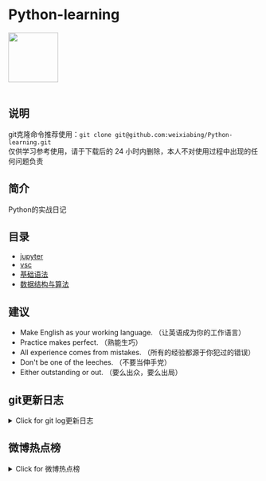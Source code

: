 # Python-learning
 <img src="https://i.giphy.com/media/LMt9638dO8dftAjtco/200.webp" width="100"><br><br>

## 说明
git克隆命令推荐使用：```git clone git@github.com:weixiabing/Python-learning.git```<br>
仅供学习参考使用，请于下载后的 24 小时内删除，本人不对使用过程中出现的任何问题负责
## 简介
Python的实战日记
## 目录
+ [jupyter](https://github.com/weixiabing/Python-learning/tree/main/jupyter)
+ [vsc](https://github.com/weixiabing/Python-learning/tree/main/vsc)
+ [基础语法](https://github.com/weixiabing/Python-learning/tree/main/%E5%9F%BA%E7%A1%80%E8%AF%AD%E6%B3%95)
+ [数据结构与算法](https://github.com/weixiabing/Python-learning/tree/main/%E6%95%B0%E6%8D%AE%E7%BB%93%E6%9E%84%E4%B8%8E%E7%AE%97%E6%B3%95)
## 建议
- Make English as your working language. （让英语成为你的工作语言）
- Practice makes perfect. （熟能生巧）
- All experience comes from mistakes. （所有的经验都源于你犯过的错误）
- Don't be one of the leeches. （不要当伸手党）
- Either outstanding or out. （要么出众，要么出局）
## git更新日志
<details>
<summary>Click for git log更新日志</summary>

 ``` diff
---start---

更新时间:2021-08-30 14:14:59linux远程更新
commit 61324d431d8a72b54c40fa5ac31269afa062ad2d
Author: weixiabing <weixiabing@hotmail.com>
Date:   Sun Aug 29 06:14:29 2021 +0000

    Github Action Auto Updated

---end---

```
 </p>
</details>

## 微博热点榜
<details>
<summary>Click for 微博热点榜</summary>

 ---开始---

更新时间:2021-08-30 14:14:59github action更新<br>
|  序号   | 关键字  |热度|
|  ----  | ----  |----|
| 1	|快递员每月有望增加500元收入	|2258035|
 | 2	|让这样的饭圈彻底翻篇	|1902345|
 | 3	|iPhone13或支持低轨道卫星通讯	|1867639|
 | •	|秋天的第一抹橙	||
 | 4	|小学一二年级不进行纸笔考试	|942643|
 | 5	|教育部要求不得设置重点班	|706921|
 | 6	|每天坐8小时不运动中风风险高7倍	|567032|
 | •	|随手拍换新车	||
 | 7	|吴谢宇自己写上诉状寄给法院	|493958|
 | 8	|重紫定妆海报	|488705|
 | 9	|王毅说各方有必要同塔利班接触	|483128|
 | 10	|11位抗美援朝老兵讲述朝鲜战场	|477535|
 | 11	|前妻指控李阳家暴女儿	|473669|
 | 12	|水谷隼将继续职业生涯	|468485|
 | 13	|包厢式宿舍	|464974|
 | 14	|婆婆的镯子开播	|459578|
 | 15	|特斯拉被撞坠河婴儿第一时间被托出	|456810|
 | 16	|抱阿富汗婴儿的美国女兵被炸身亡	|414683|
 | 17	|男子骗17万后动真感情奔现被抓	|412190|
 | 18	|长沙地铁不再查验疫苗接种情况	|406834|
 | 19	|夫妻俩工作9年后一起回母校读研	|390895|
 | 20	|秋季开学将有这些新变化	|390566|
 | 21	|he和be到底是什么意思	|390500|
 | 22	|9岁男孩暑期滞留消防队40天成团宠	|390399|
 | 23	|教育部回应双减之下家教盛行	|360826|
 | 24	|华夏航空班机乘客撤离视频曝光	|335496|
 | 25	|吴谢宇选在7月10日行凶原因	|326519|
 | 26	|200斤海龟误食6斤海洋垃圾不幸死亡	|310937|
 | 27	|云南虫谷终极预告	|300610|
 | 28	|中小学不得组织周考月考单元考	|258649|
 | 29	|男子冒充外卖员多次偷外卖	|233121|
 | 30	|中国队一天16金	|227059|
 | 31	|蔡徐坤新专辑全部歌名公开	|226406|
 | 32	|不包邮的新疆到底有多大	|226137|
 | 33	|寡姐美队再合作新片	|225474|
 | 34	|95岁外公为外孙女手写婚书	|212741|
 | 35	|阿富汗富人区生活依然平静	|207533|
 | 36	|中国盲人足球队战胜法国队	|206349|
 | 37	|闽政通崩了	|202725|
 | 38	|一见倾心	|198774|
 | 39	|双减问题举报平台已收到8000多条举报	|192123|
 | 40	|不玩刺激的项目北京环球度假区怎么玩	|188213|
 | 41	|国乒队结束隔离	|182603|
 | 42	|研究发现越胖运动减肥越难	|174690|
 | 43	|皮卡丘新电影定档	|168749|
 | 44	|乔家的儿女	|168027|
 | 45	|女子为救儿子从10米高桥跳下	|165955|
 | 46	|理想之城编剧功力有多强	|165695|
 | 47	|67%的中小学生睡眠时间不达标	|164860|
 | 48	|不得按考试结果给学生排座位	|160319|
 | 49	|LPL重铸银龙杯	|159973|
 | 50	|教育部明确对课后服务教师给予补助	|158388|
 
---结束---
 
 </p>
</details>
